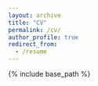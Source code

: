 ```yaml
---
layout: archive
title: "CV"
permalink: /cv/
author_profile: true
redirect_from:
  - /resume
---
```


{% include base_path %}
<object data="{{ site.baseurl }}/files/CV.pdf" width="1000" height="1000" type='application/pdf'></object>
